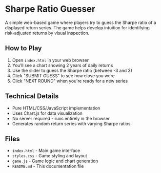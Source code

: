 # Sharpe Ratio Guesser

A simple web-based game where players try to guess the Sharpe ratio of a displayed return series. The game helps develop intuition for identifying risk-adjusted returns by visual inspection.

## How to Play

1. Open `index.html` in your web browser
2. You'll see a chart showing 2 years of daily returns
3. Use the slider to guess the Sharpe ratio (between -3 and 3)
4. Click "SUBMIT GUESS" to see how close you were
5. Click "NEXT ROUND" when you're ready for a new series

## Technical Details

- Pure HTML/CSS/JavaScript implementation
- Uses Chart.js for data visualization
- No server required - runs entirely in the browser
- Generates random return series with varying Sharpe ratios

## Files

- `index.html` - Main game interface
- `styles.css` - Game styling and layout
- `game.js` - Game logic and chart generation
- `README.md` - This documentation file 